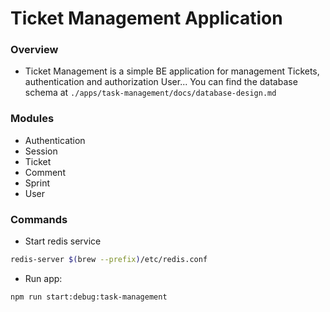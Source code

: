 # Ticket Management Application

### Overview

- Ticket Management is a simple BE application for management Tickets, authentication and authorization User... You can find the database schema at `./apps/task-management/docs/database-design.md`

### Modules
- Authentication
- Session
- Ticket
- Comment
- Sprint
- User

### Commands

- Start redis service

```bash
redis-server $(brew --prefix)/etc/redis.conf
```

- Run app:
```bash
npm run start:debug:task-management
```